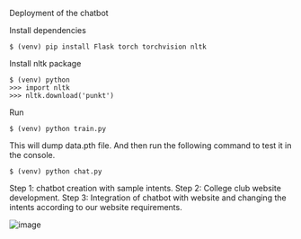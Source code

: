 
Deployment of the chatbot 

Install dependencies
```
$ (venv) pip install Flask torch torchvision nltk
```
Install nltk package
```
$ (venv) python
>>> import nltk
>>> nltk.download('punkt')
```
Run
```
$ (venv) python train.py
```
This will dump data.pth file. And then run
the following command to test it in the console.
```
$ (venv) python chat.py
```

Step 1: chatbot creation with sample intents.
Step 2: College club website development. 
Step 3: Integration of chatbot with website and changing the intents according to our website requirements.

![image](https://github.com/Vedarutvija/chatbot-web/assets/52282654/2152a47c-8708-4d78-8923-8ae0e611e503)


